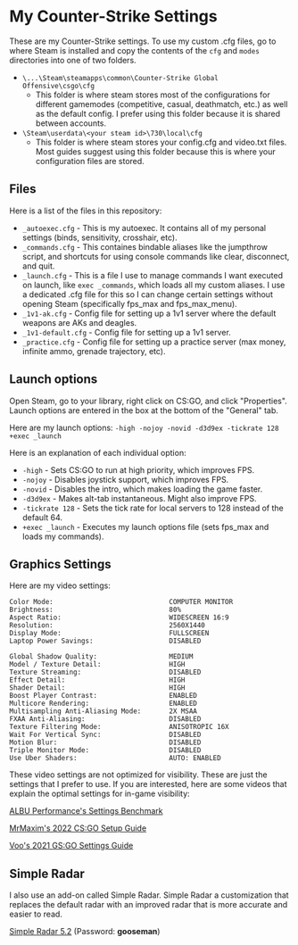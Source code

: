 # My Counter-Strike Settings

These are my Counter-Strike settings. To use my custom .cfg files, go to where Steam is installed and copy the contents of the `cfg` and `modes` directories into one of two folders.

- `\...\Steam\steamapps\common\Counter-Strike Global Offensive\csgo\cfg`
	- This folder is where steam stores most of the configurations for different gamemodes (competitive, casual, deathmatch, etc.) as well as the default config. I prefer using this folder because it is shared between accounts.
- `\Steam\userdata\<your steam id>\730\local\cfg`
	- This folder is where steam stores your config.cfg and video.txt files. Most guides suggest using this folder because this is where your configuration files are stored.

## Files

Here is a list of the files in this repository:

- `_autoexec.cfg` - This is my autoexec. It contains all of my personal settings (binds, sensitivity, crosshair, etc).
- `_commands.cfg` - This containes bindable aliases like the jumpthrow script, and shortcuts for using console commands like clear, disconnect, and quit.
- `_launch.cfg` - This is a file I use to manage commands I want executed on launch, like `exec _commands`, which loads all my custom aliases. I use a dedicated .cfg file for this so I can change certain settings without opening Steam (specifically fps_max and fps_max_menu).
- `_1v1-ak.cfg` - Config file for setting up a 1v1 server where the default weapons are AKs and deagles.
- `_1v1-default.cfg` - Config file for setting up a 1v1 server.
- `_practice.cfg` - Config file for setting up a practice server (max money, infinite ammo, grenade trajectory, etc).

## Launch options

Open Steam, go to your library, right click on CS:GO, and click "Properties". Launch options are entered in the box at the bottom of the "General" tab.

Here are my launch options: `-high -nojoy -novid -d3d9ex -tickrate 128 +exec _launch`

Here is an explanation of each individual option:

- `-high` - Sets CS:GO to run at high priority, which improves FPS.
- `-nojoy` - Disables joystick support, which improves FPS.
- `-novid` - Disables the intro, which makes loading the game faster.
- `-d3d9ex` - Makes alt-tab instantaneous. Might also improve FPS.
- `-tickrate 128` - Sets the tick rate for local servers to 128 instead of the default 64.
- `+exec _launch` - Executes my launch options file (sets fps_max and loads my commands).

## Graphics Settings

Here are my video settings:

	Color Mode:                             COMPUTER MONITOR
	Brightness:                             80%
	Aspect Ratio:                           WIDESCREEN 16:9
	Resolution:                             2560X1440
	Display Mode:                           FULLSCREEN
	Laptop Power Savings:                   DISABLED

	Global Shadow Quality:                  MEDIUM
	Model / Texture Detail:                 HIGH
	Texture Streaming:                      DISABLED
	Effect Detail:                          HIGH
	Shader Detail:                          HIGH
	Boost Player Contrast:                  ENABLED
	Multicore Rendering:                    ENABLED
	Multisampling Anti-Aliasing Mode:       2X MSAA
	FXAA Anti-Aliasing:                     DISABLED
	Texture Filtering Mode:                 ANISOTROPIC 16X
	Wait For Vertical Sync:                 DISABLED
	Motion Blur:                            DISABLED
	Triple Monitor Mode:                    DISABLED
	Use Uber Shaders:                       AUTO: ENABLED

These video settings are not optimized for visibility. These are just the settings that I prefer to use. If you are interested, here are some videos that explain the optimal settings for in-game visibility:

[ALBU Performance's Settings Benchmark](https://www.youtube.com/watch?v=e2e26BGdPxk)

[MrMaxim's 2022 CS:GO Setup Guide](https://www.youtube.com/watch?v=_NDlFy-Mc5Q)

[Voo's 2021 GS:GO Settings Guide](https://www.youtube.com/watch?v=aqTLaUDGPiM)

## Simple Radar

I also use an add-on called Simple Radar. Simple Radar a customization that replaces the default radar with an improved radar that is more accurate and easier to read.

[Simple Radar 5.2](https://readtldr.gg/simpleradar-download) (Password: **gooseman**)
